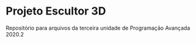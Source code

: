 # Projeto Escultor 3D

Repositório para arquivos da terceira unidade de Programação Avançada 2020.2
